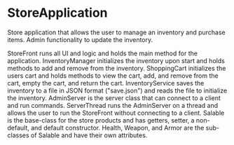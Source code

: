 # StoreApplication
Store application that allows the user to manage an inventory and purchase items. Admin functionality to update the inventory.

StoreFront runs all UI and logic and holds the main method for the application.
InventoryManager initializes the inventory upon start and holds methods to add and remove from the inventory.
ShoppingCart initializes the users cart and holds methods to view the cart, add, and remove from the cart, empty the cart, and return the cart.
InventoryService saves the inventory to a file in JSON format ("save.json") and reads the file to initialize the inventory. 
AdminServer is the server class that can connect to a client and run commands.
ServerThread runs the AdminServer on a thread and allows the user to run the StoreFront without connecting to a client. 
Salable is the base-class for the store products and has getters, setter, a non-default, and default constructor.
Health, Weapon, and Armor are the sub-classes of Salable and have their own attributes.
